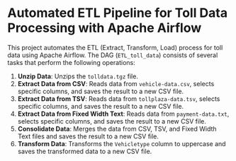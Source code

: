 # Automated ETL Pipeline for Toll Data Processing with Apache Airflow

This project automates the ETL (Extract, Transform, Load) process for toll data using Apache Airflow. The DAG (`ETL_toll_data`) consists of several tasks that perform the following operations:

1. **Unzip Data**: Unzips the `tolldata.tgz` file.
2. **Extract Data from CSV**: Reads data from `vehicle-data.csv`, selects specific columns, and saves the result to a new CSV file.
3. **Extract Data from TSV**: Reads data from `tollplaza-data.tsv`, selects specific columns, and saves the result to a new CSV file.
4. **Extract Data from Fixed Width Text**: Reads data from `payment-data.txt`, selects specific columns, and saves the result to a new CSV file.
5. **Consolidate Data**: Merges the data from CSV, TSV, and Fixed Width Text files and saves the result to a new CSV file.
6. **Transform Data**: Transforms the `Vehicletype` column to uppercase and saves the transformed data to a new CSV file.
